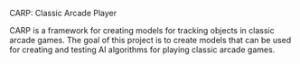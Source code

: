 CARP: Classic Arcade Player

CARP is a framework for creating models for tracking
objects in classic arcade games. The goal of this project 
is to create models that can be used for creating and testing
AI algorithms for playing classic arcade games.  

